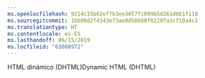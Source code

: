 ```yaml
---
ms.openlocfilehash: 9214c15b02ef7b3ee3057fc099b5d261d861f118
ms.sourcegitcommit: 1bb00d2f4343e73ae8d58668f02297a3cf10a4c1
ms.translationtype: HT
ms.contentlocale: es-ES
ms.lasthandoff: 06/15/2019
ms.locfileid: "63868972"
---
```

<span data-ttu-id="25bf4-101">HTML dinámico (DHTML)</span><span class="sxs-lookup"><span data-stu-id="25bf4-101">Dynamic HTML (DHTML)</span></span>